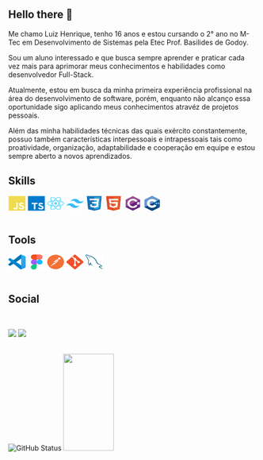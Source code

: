 ## Hello there 👋

Me chamo Luiz Henrique, tenho 16 anos e estou cursando o 2° ano no M-Tec em Desenvolvimento de Sistemas pela Etec Prof. Basilides de Godoy. 

Sou um aluno interessado e que busca sempre aprender e praticar cada vez mais para aprimorar meus conhecimentos e habilidades como desenvolvedor Full-Stack.

Atualmente, estou em busca da minha primeira experiência profissional na área do desenvolvimento de software, porém, enquanto não alcanço essa oportunidade sigo aplicando meus conhecimentos atravéz de projetos pessoais.

Além das minha habilidades técnicas das quais exército constantemente, possuo também características interpessoais e intrapessoais tais como proatividade, organização, adaptabilidade e cooperação em equipe e estou sempre aberto a novos aprendizados.<br>


<h2>Skills</h2>

<div style="display: inline_block">
  <img align="center" alt="Javacript" height="30" width="35" src="https://raw.githubusercontent.com/devicons/devicon/master/icons/javascript/javascript-plain.svg">
  <img align="center" alt="Typecript" height="30" width="35" src="https://raw.githubusercontent.com/devicons/devicon/master/icons/typescript/typescript-plain.svg">
  <img align="center" alt="React" height="30" width="35" src="https://raw.githubusercontent.com/devicons/devicon/master/icons/react/react-original.svg">
  <img align="center" alt="Tailwind" height="30" width="35" src="https://raw.githubusercontent.com/devicons/devicon/master/icons/tailwindcss/tailwindcss-original.svg">
  <img align="center" alt="CSS" height="30" width="35" src="https://raw.githubusercontent.com/devicons/devicon/master/icons/css3/css3-original.svg">
  <img align="center" alt="HTML" height="30" width="35" src="https://raw.githubusercontent.com/devicons/devicon/master/icons/html5/html5-original.svg">
  <img align="center" alt="Csharp" height="30" width="35" src="https://raw.githubusercontent.com/devicons/devicon/master/icons/csharp/csharp-original.svg">
  <img align="center" alt="Cpp" height="30" width="35" src="https://raw.githubusercontent.com/devicons/devicon/master/icons/cplusplus/cplusplus-original.svg">
<!--   <img align="center" alt="Node" height="30" width="35" src="https://raw.githubusercontent.com/devicons/devicon/master/icons/java/java-original.svg"> -->
</div><br>

<h2>Tools</h2>

<div>
  <img align="center" alt="VSCode" height="30" width="35" src="https://raw.githubusercontent.com/devicons/devicon/master/icons/vscode/vscode-original.svg">
  <img align="center" alt="Figma" height="30" width="35" src="https://raw.githubusercontent.com/devicons/devicon/master/icons/figma/figma-original.svg">
  <img align="center" alt="Postman" height="30" width="35" src="https://raw.githubusercontent.com/devicons/devicon/master/icons/postman/postman-original.svg">
  <img align="center" alt="Git" height="30" width="35" src="https://raw.githubusercontent.com/devicons/devicon/master/icons/git/git-original.svg">
  <img align="center" alt="Mysql" height="30" width="35" src="https://raw.githubusercontent.com/devicons/devicon/master/icons/mysql/mysql-original.svg">
</div><br>

<h2>Social</h2>

<div><br>
  
  <a href="https://www.linkedin.com/in/luiz-h-araujo-95050731b/" target="_blank"><img src="https://img.shields.io/badge/-LinkedIn-%230077B5?style=for-the-badge&logo=linkedin&logoColor=white" target="_blank"></a> 
  <a href="https://www.instagram.com/luizaraujo_farias/" target="_blank"><img src="https://img.shields.io/badge/-Instagram-%23E4405F?style=for-the-badge&logo=instagram&logoColor=white" target="_blank"></a>
  
</div><br>

<div align="start">  
  <img width="50%" height="195px" src="https://github-readme-stats.vercel.app/api?username=luizaraujo-faria&show_icons=true&count_private=true&hide_border=true&title_color=FFFFFF&icon_color=000000&text_color=FFFFFF&bg_color=0d1117" alt="GitHub Status" /> 
  <img width="45%" height="195px" src="https://github-readme-stats.vercel.app/api/top-langs/?username=luizaraujo-faria&layout=compact" />
</div>
